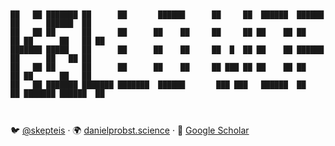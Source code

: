 ```


██   ██ ███████ ██      ██       ██████      ██     ██  ██████  ██████  ██      ██████  ██ 
██   ██ ██      ██      ██      ██    ██     ██     ██ ██    ██ ██   ██ ██      ██   ██ ██ 
███████ █████   ██      ██      ██    ██     ██  █  ██ ██    ██ ██████  ██      ██   ██ ██ 
██   ██ ██      ██      ██      ██    ██     ██ ███ ██ ██    ██ ██   ██ ██      ██   ██    
██   ██ ███████ ███████ ███████  ██████       ███ ███   ██████  ██   ██ ███████ ██████  ██ 
                                                                                           
                                                                                           
```

:bird: [@skepteis](https://twitter.com/skepteis) &#183; :earth_africa: [danielprobst.science](https://danielprobst.science) &#183; :scroll: [Google Scholar](https://scholar.google.com/citations?user=TNNgroIAAAAJ&hl=en)

<!--
**daenuprobst/daenuprobst** is a ✨ _special_ ✨ repository because its `README.md` (this file) appears on your GitHub profile.

Here are some ideas to get you started:

- 🔭 I’m currently working on ...
- 🌱 I’m currently learning ...
- 👯 I’m looking to collaborate on ...
- 🤔 I’m looking for help with ...
- 💬 Ask me about ...
- 📫 How to reach me: ...
- 😄 Pronouns: ...
- ⚡ Fun fact: ...
-->
